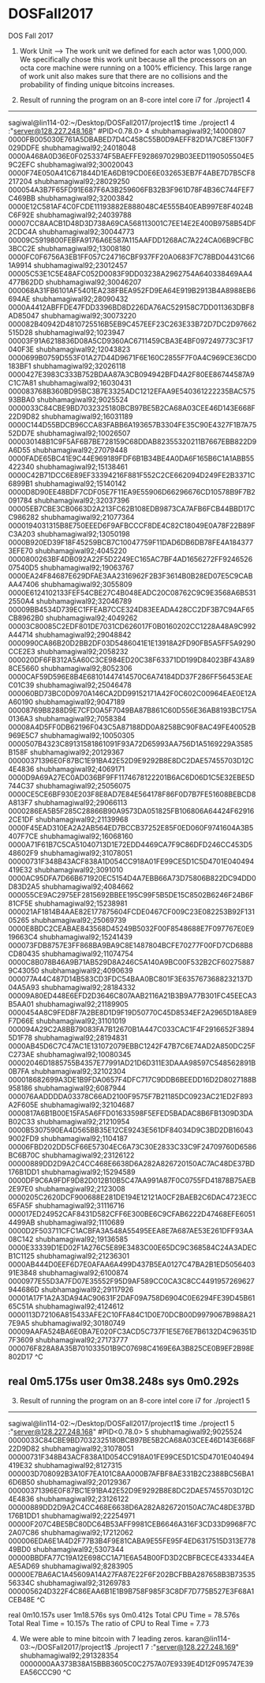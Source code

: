 # DOSFall2017
DOS Fall 2017
1. Work Unit --> The work unit we defined for each actor was 1,000,000. We specifically chose this work unit because all the processors on an octa core machine were running on a 100% efficiency. 
This large range of work unit also makes sure that there are no collisions and the probability of finding unique bitcoins increases.

2. Result of running the program on an 8-core intel core i7 for ./project1 4
-----------------------------------------------------------------------------------------------------------------------------
sagiwal@lin114-02:~/Desktop/DOSFall2017/project1$ time ./project1 4 
:"server@128.227.248.168"
#PID<0.78.0>
4
shubhamagiwal92;14000807	0000FB005030E761A5DBABED7D4C458C55B0D9AEFF82D1A7C8EF130F7029DDFE
shubhamagiwal92;24018048	0000A468A0D36E0F0253374F5BAEFFE928697029B03EED1190505504E59C2EFC
shubhamagiwal92;30020043	0000F74E050A41C671844D1EA6DB19CD0E6E032653EB7F4ABE7D7B5CF8217204
shubhamagiwal92;28029250	000054A3B7F65FD91E687F6A3B259606FB32B3F961D78F4B36C744FEF7C469BB
shubhamagiwal92;32003842	0000E12C581AF4C0FCDE11193882E888048C4E555B40EAB997E8F4024BC6F92E
shubhamagiwal92;24039788	00007CC8AACB1D48D3D738A69CA568113001C7EE14E2E400B9758B54DF2CDC4A
shubhamagiwal92;30044773	00009C5919800FEBFA9176A6E587A115AAFDD1268AC7A224CA06B9CFBC3BCC2E
shubhamagiwal92;13008180	0000FC0F6756A3EB1FF057C24716CBF937FF20A0683F7C78BD04431C661A9914
shubhamagiwal92;23012457	00005C53E1C5E48AFC052D0083F9DD03238A2962754A640338469AA4477B62DD
shubhamagiwal92;30046207	000068A31FB6101AF5401EA238FBEA952FD9EA64E919B2913B4A8988EB6694AE
shubhamagiwal92;28090432	0000A4412ABFFDE47FDD3396BD8D226DA76AC529158C7DD011363DBF8AD85047
shubhamagiwal92;30073220	000082B40942D4810725516B5EB9C457EEF23C263E33B72D7DC2D97662515D28
shubhamagiwal92;1023947	00003F91A6218836D08A5CD9360AC6711459CBA3E4BF097249773C3F17040F3E
shubhamagiwal92;12043823	0000699B0759D553F01A27D44D9671F6E160C2855F7F0A4C969CE36CD0183BF1
shubhamagiwal92;32026118	0000427E3983C333B752BDAA87A3CB094942BFD4A2F80EE86744587A9C1C7A81
shubhamagiwal92;16030431	000083768B360BD95BC3B7E3325ADC1212EFAA9E540361222235BAC57593BBA0
shubhamagiwal92;9025524	0000033C84CBE9BD7032325180BCB97BE5B2CA68A03CEE46D143E668F22D9D82
shubhamagiwal92;16031189	0000C144D55BDCB96CCA83FABB6A193657B3304FE35C90E4327F1B7A7552DD7E
shubhamagiwal92;10026507	000030148B1C9F5AF6B7BE728159C68DDAB82355320211B7667EBB822D9A6D55
shubhamagiwal92;27079448	0000FADE65BC41E9C44E969189FDF6B1B34BE4A0DA6F165B6C1A1ABB55422340
shubhamagiwal92;15138461	0000C42B71DCC6E89EF33394216F881F552C2CE662094D249FE2B3371C6899B1
shubhamagiwal92;15140142	0000D8D90EE48BDF7CDF05E7F11EA9E55906D66296676CD10578B9F7B2091784
shubhamagiwal92;32037396	00005EB7CBE3CB0663D2A213FC62B108EDB9873CA7AFB6FCB44BBD17CC986282
shubhamagiwal92;21077364	0000194031315B8E750EEED6F9AFBCCCF8DE4C82C18049E0A78F22B89FC3A203
shubhamagiwal92;13050198	0000B920ED39F18F45259BCB7C10047759F11DAD6DB6DB78FE4A1843773EFE70
shubhamagiwal92;4045220	0000800263BF4DB092A22F5D2249EC165AC7BF4AD1656272FF924652607540D5
shubhamagiwal92;19063767	0000EA24F84687E629DFAE3AA2316962F2B3F3614B0B28ED07E5C9CABAA47406
shubhamagiwal92;3055809	0000E6124102133FEF54CBE27C4B048EADC20C08762C9C9E3568A6B5312550A4
shubhamagiwal92;32046789	00009BB4534D739EC1FFEAB7CCE324D83EEADA428CC2DF3B7C94AF65CB8962B0
shubhamagiwal92;4049262	00003C80085C2EDF801DE7031CD626017F0B0160202CC1228A48A9C992A44714
shubhamagiwal92;29048842	0000990CA86B20D2BB2DF03D5486041E1E13918A2FD90FB5A5FF5A9290CCE2E3
shubhamagiwal92;2058232	000020DF6FB312A5A60C3CE984ED20C38F63371DD199D84023BF43A898CE5660
shubhamagiwal92;8052306	0000CAF59D596E8B4E68101447414570C6A74184DD37F286FF56453EAEC01C39
shubhamagiwal92;25046478	000060BD73BC0D0970A146CA2DD99152171A42F0C602C00964EAE0E12AA60190
shubhamagiwal92;9047189	00008769B8288D9E7CFD0A5F7049BA87B861C60D556E36AB8193BC175A0136A3
shubhamagiwal92;7058384	00008A4D5FF0DB62196F043C5A87188DD0A8258BC90F8AC49FE40052B969E5C7
shubhamagiwal92;10050305	0000507B4323C89131581861091F93A72D65993AA756D1A5169229A3585B158F
shubhamagiwal92;20129367	00000371396E0F87BC1E91BA42E52D9E9292B8E8DC2DAE57455703D12C4E4836
shubhamagiwal92;4069171	0000D9A69A27EC0AD036BF9FF1174678122201B6AC6D06D1C5E32EBE5D744C37
shubhamagiwal92;25056075	0000CE5CE6BF930E203F8E8AD7E84E564178F86F0D7B7FE51608BEBCD8A813F7
shubhamagiwal92;29066113	0000286EA5B5F285C28866B90A9573DA051825FB106806A64424F629162CE1DF
shubhamagiwal92;21139968	0000F45EAD310EA2A2AB564ED7BCCB37252E85F0ED060F9741604A3B5407F7CE
shubhamagiwal92;16068160	0000A71F61B7C5CA51040713D1E72EDD4469CA7F9C86DFD246CC453D548602F9
shubhamagiwal92;31078051	00000731F348B43ACF838A1D054CC918A01FE99CE5D1C5D4701E040494419E32
shubhamagiwal92;3091010	0000AC95DFA7D66B671920EC5154D4A7EBB66A73D75806B822DC94DD0D83D2A5
shubhamagiwal92;4084662	000055CE9AC2975EF2815692BBEE195C99F5B5DE15C8502B6246F24B6F81CF5E
shubhamagiwal92;15238981	000021AF1814B4AAE82E177875604FCDE0467CF009C23E082253B92F13105265
shubhamagiwal92;25069739	0000E8BDC2CEABAE843568D45249B5032F00F8548688E7F097767E0E919663C4
shubhamagiwal92;15241439	000073FDB8757E3FF868BA9BA9C8E1487804BCFE70277F00FD7CD68B8CD80435
shubhamagiwal92;11074754	0000C8B078B46A9B71AB529D8A246C5A140A9BC00F532B2CF602758879C43050
shubhamagiwal92;4090639	000077A44C487D14B583CD3FDC54BAA0BC801F3E6357673688232137D04A5A93
shubhamagiwal92;28184332	00009A80ED448E6EFD2D3646C807AAB2116A21B3B9A77B301FC45EECA3B5AA01
shubhamagiwal92;21189905	0000454A8C9FED8F7A2BE8D1D9F19D50770C45D8534EF2A2965D18A8E9F7D66E
shubhamagiwal92;31101019	000094A29C2A8BB79083FA7B12670B1A447C033CAC1F4F2916652F38945D1F78
shubhamagiwal92;28194831	0000AB45D6C7C47AC1E131072079EBBC1242F47B7C6E74AD2A850DC25FC273AE
shubhamagiwal92;10080345	00002046D1885755B4357E77991AD21D6D311E3DAAA98597C548562891B0B7FA
shubhamagiwal92;32102304	000018682699A3DE1B9FDA0657F4DFC717C9DDB6BEEDD16D2D8027188B958186
shubhamagiwal92;6087944	000076AADDDDA03378C66AD2100F9575F7B21185DC0923AC21ED2F893A2F605E
shubhamagiwal92;32104687	0000817A6B1B00E15FA5A6FFD01633598F5EFED5BADAC8B6FB1309D3DAB02C33
shubhamagiwal92;21210954	0000B5307590EA4D565BB35E12CE9243E561DF84034D9C3BD2DB160439002FD9
shubhamagiwal92;1104187	00006FBD202DD5CF66E57304EC6A73C30E2833C33C9F24709760D6586BC6B70C
shubhamagiwal92;23126122	00000889DD2D9A2C4CC468E6638D6A282A826720150AC7AC48DE37BD176B1DD1
shubhamagiwal92;15294589	0000DF9C6A9FDF9D82D012B10B5C47AA991A87F0C0755FD41878B75AEB2E97E0
shubhamagiwal92;2123008	0000205C2620DCF900688E281DE194E12121A0CF2BAEB2C6DAC4723ECC65FA5F
shubhamagiwal92;31116716	000017ED24952CAF8431D582CFF6E300BE6C9CFAB6222D47468EFE60514499AB
shubhamagiwal92;1110689	0000D2F503711CFC1ACBFA3A548A55495EEA8E7A687AE53E261DFF93AA08C142
shubhamagiwal92;19136585	0000E33339D1ED02F1A276C5E89E3483C00E65DC9C368584C24A3ADECB1C1125
shubhamagiwal92;21236301	0000AB444D0EEF6D7E0AFAA6A499D437B5EA0127C47BA2B1ED505640391E3848
shubhamagiwal92;6100874	0000977E55D3A7FD07E35552F95D9AF589CC0CA3C8CC4491957269627944686D
shubhamagiwal92;29117926	00001A17F1A2A3DA94AC90631F2DAF09A758D6904C0E6294FE39D45B6165C51A
shubhamagiwal92;4124612	0000113D72106A815433AFE2C10FFA84C1D0E70DCB00D9979067B988A217E9A5
shubhamagiwal92;30180749	00009AAFA524BA6E0BA7E020FC3ACD5C737F1E5E76E7B6132D4C96351D7F3609
shubhamagiwal92;27173777	000076F828A8A35B701033501B9C07698C4169E6A3B825CE0B9EF2B98E802D17
^C

real	0m5.175s
user	0m38.248s
sys	0m0.292s
-----------------------------------------------------------------------------------------------------------------------------

3. Result of running the program on an 8-core intel core i7 for ./project1 5
----------------------------------------------------------------------------------------------------------------------------
sagiwal@lin114-02:~/Desktop/DOSFall2017/project1$ time ./project1 5
:"server@128.227.248.168"
#PID<0.78.0>
5
shubhamagiwal92;9025524	  0000033C84CBE9BD7032325180BCB97BE5B2CA68A03CEE46D143E668F22D9D82
shubhamagiwal92;31078051	00000731F348B43ACF838A1D054CC918A01FE99CE5D1C5D4701E040494419E32
shubhamagiwal92;8127315	  000003D708092B3A10F7EA101C8AA000B7AFBF8AE331B2C2388BC56BA16D6B50
shubhamagiwal92;20129367	00000371396E0F87BC1E91BA42E52D9E9292B8E8DC2DAE57455703D12C4E4836
shubhamagiwal92;23126122	00000889DD2D9A2C4CC468E6638D6A282A826720150AC7AC48DE37BD176B1DD1
shubhamagiwal92;22254971	00000F207C4BE5BC80DC64B53AFF9981CEB6646A316F3CD33D9968F7C2A07C86
shubhamagiwal92;17212062	000006EDA6E1A4D2F77B3B4F9E81CABA9E55FE95F4ED6317515D313E77849BD0
shubhamagiwal92;5307344	  00000BBDFA77C19A12E698CC1A71E6A54B00FD3D2CBFBCECE433344EAAE5AD69
shubhamagiwal92;8283905	  00000E7BA6AC1A45609A14A27FA87E22F6F202BCFBBA287658B3B7353556334C
shubhamagiwal92;31269783	000005624D322F4C86EAA6B1E1B9B758F985F3C8DF7D775B527E3F68A1CEB48E
^C

real	0m10.157s
user	1m18.576s
sys	0m0.412s
Total CPU Time  = 78.576s
Total Real Time = 10.157s
The ratio of CPU to Real Time = 7.73

4. We were able to mine bitcoin with 7 leading zeros.
karan@lin114-03:~/DOSFall2017/project1$ ./project1 7 
:"server@128.227.248.169"
shubhamagiwal92;291328354	0000000AA373B38A15BBB3605C0C2757A07E9339E4D12F095747E39EA56CCC90
^C

